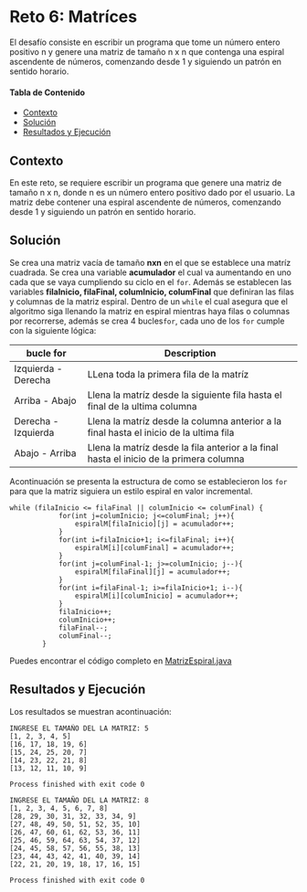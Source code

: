 # Reto 6: Matríces
El desafío consiste en escribir un programa que tome un 
número entero positivo n y genere una matriz de tamaño n x n 
que contenga una espiral ascendente de números, comenzando 
desde 1 y siguiendo un patrón en sentido horario.

#### Tabla de Contenido

- [Contexto](#contexto)
- [Solución](#solución)
- [Resultados y Ejecución](#resultados-y-ejecución)

## Contexto
En este reto, se requiere escribir un programa que genere una matriz de tamaño n x n, donde n es un número entero positivo dado por el usuario. La matriz debe contener una espiral ascendente de números, comenzando desde 1 y siguiendo un patrón en sentido horario.

## Solución
Se crea una matriz vacía de tamaño **nxn** en el que se establece una matríz cuadrada. Se crea una variable **acumulador** el cual va aumentando en uno cada que se vaya cumpliendo su ciclo en el ```for```.  Además se establecen las variables **filaInicio, filaFinal, columInicio, columFinal** que definiran las filas y columnas de la matriz espiral.
Dentro de un ```while```  el cual asegura que el algoritmo siga llenando la matriz en espiral mientras haya filas o columnas por recorrerse, además se crea 4 bucles```for```, cada uno de los ```for``` cumple con la siguiente lógica:

| bucle for     | Description |
| ----------- | ----------- |
| Izquierda - Derecha    | LLena toda la primera fila de la matríz |
| Arriba - Abajo        | Llena la matríz desde la siguiente fila hasta el final de la ultima columna |
|Derecha - Izquierda| Llena la matríz desde la columna anterior a la final hasta el inicio de la ultima fila |
|Abajo - Arriba| Llena la matríz desde la fila anterior a la final hasta el inicio de la primera columna |
Acontinuación se presenta la estructura de como se establecieron los ```for``` para que la matriz siguiera un estilo espiral en valor incremental.
```
while (filaInicio <= filaFinal || columInicio <= columFinal) {
            for(int j=columInicio; j<=columFinal; j++){
                espiralM[filaInicio][j] = acumulador++;
            }
            for(int i=filaInicio+1; i<=filaFinal; i++){
                espiralM[i][columFinal] = acumulador++;
            }
            for(int j=columFinal-1; j>=columInicio; j--){
                espiralM[filaFinal][j] = acumulador++;
            }
            for(int i=filaFinal-1; i>=filaInicio+1; i--){
                espiralM[i][columInicio] = acumulador++;
            }
            filaInicio++;
            columInicio++;
            filaFinal--;
            columFinal--;
        }
```
Puedes encontrar el código completo en [MatrizEspiral.java](https://github.com/ShanderGonzalez/30DaysOfCode/blob/master/src/Desafio6/MatrizEspiral.java "MatrizEspiral.java")

## Resultados y Ejecución
Los resultados se muestran acontinuación:
```
INGRESE EL TAMAÑO DEL LA MATRIZ: 5
[1, 2, 3, 4, 5]
[16, 17, 18, 19, 6]
[15, 24, 25, 20, 7]
[14, 23, 22, 21, 8]
[13, 12, 11, 10, 9]

Process finished with exit code 0

INGRESE EL TAMAÑO DEL LA MATRIZ: 8
[1, 2, 3, 4, 5, 6, 7, 8]
[28, 29, 30, 31, 32, 33, 34, 9]
[27, 48, 49, 50, 51, 52, 35, 10]
[26, 47, 60, 61, 62, 53, 36, 11]
[25, 46, 59, 64, 63, 54, 37, 12]
[24, 45, 58, 57, 56, 55, 38, 13]
[23, 44, 43, 42, 41, 40, 39, 14]
[22, 21, 20, 19, 18, 17, 16, 15]

Process finished with exit code 0
```
